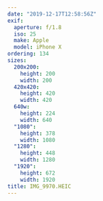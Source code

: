```yaml
---
date: "2019-12-17T12:58:56Z"
exif:
  aperture: f/1.8
  iso: 25
  make: Apple
  model: iPhone X
ordering: 134
sizes:
  200x200:
    height: 200
    width: 200
  420x420:
    height: 420
    width: 420
  640w:
    height: 224
    width: 640
  "1080":
    height: 378
    width: 1080
  "1280":
    height: 448
    width: 1280
  "1920":
    height: 672
    width: 1920
title: IMG_9970.HEIC
---
```

